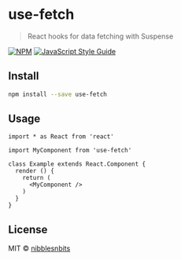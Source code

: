 # use-fetch

> React hooks for data fetching with Suspense

[![NPM](https://img.shields.io/npm/v/use-fetch.svg)](https://www.npmjs.com/package/use-fetch) [![JavaScript Style Guide](https://img.shields.io/badge/code_style-standard-brightgreen.svg)](https://standardjs.com)

## Install

```bash
npm install --save use-fetch
```

## Usage

```tsx
import * as React from 'react'

import MyComponent from 'use-fetch'

class Example extends React.Component {
  render () {
    return (
      <MyComponent />
    )
  }
}
```

## License

MIT © [nibblesnbits](https://github.com/nibblesnbits)
